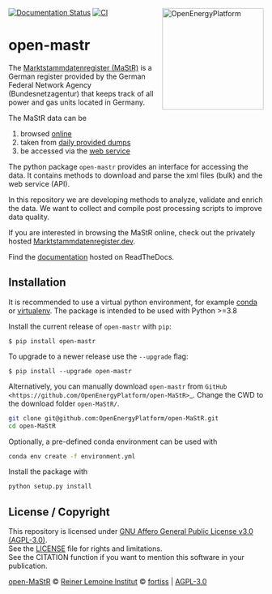 ﻿[![Documentation Status](https://readthedocs.org/projects/open-mastr/badge/?version=dev)](https://open-mastr.readthedocs.io/en/dev/?badge=latest)
[![CI](https://github.com/OpenEnergyPlatform/open-MaStR/workflows/CI/badge.svg)](https://github.com/OpenEnergyPlatform/open-MaStR/actions?query=workflow%3ACI)
<a href="https://openenergyplatform.org"><img align="right" width="200" height="200" src="https://avatars2.githubusercontent.com/u/37101913?s=400&u=9b593cfdb6048a05ea6e72d333169a65e7c922be&v=4" alt="OpenEnergyPlatform"></a>

# open-mastr

The [Marktstammdatenregister (MaStR)](https://www.marktstammdatenregister.de/MaStR) is a German register 
provided by the German Federal Network Agency (Bundesnetzagentur) that keeps track of all power and gas units located in Germany.


The MaStR data can be 
1. browsed [online](https://www.marktstammdatenregister.de/MaStR)
2. taken from [daily provided dumps](https://www.marktstammdatenregister.de/MaStR/Datendownload)
3. be accessed via the [web service](https://www.marktstammdatenregister.de/MaStRHilfe/subpages/webdienst.html)

The python package ``open-mastr`` provides an interface for accessing the data. 
It contains methods to download and parse the xml files (bulk) and the web service (API).

In this repository we are developing methods to analyze, validate and enrich the data.
We want to collect and compile post processing scripts to improve data quality.

If you are interested in browsing the MaStR online, check out the
privately hosted [Marktstammdatenregister.dev](https://marktstammdatenregister.dev/).

Find the [documentation](https://open-mastr.readthedocs.io/en/dev) hosted on ReadTheDocs.


## Installation

It is recommended to use a virtual python environment, for example [conda](https://docs.conda.io/en/latest/miniconda.html) or 
[virtualenv](https://virtualenv.pypa.io/en/latest/installation.html).
The package is intended to be used with Python >=3.8

Install the current release of ``open-mastr`` with ``pip``:

    $ pip install open-mastr

To upgrade to a newer release use the ``--upgrade`` flag:

    $ pip install --upgrade open-mastr


Alternatively, you can manually download ``open-mastr`` from
`GitHub <https://github.com/OpenEnergyPlatform/open-MaStR>`_. 
Change the CWD to the download folder `open-MaStR/`.

```bash
git clone git@github.com:OpenEnergyPlatform/open-MaStR.git
cd open-MaStR
```

Optionally, a pre-defined conda environment can be used with 

```bash
conda env create -f environment.yml
```
   
Install the package with

```bash
python setup.py install
```

## License / Copyright

This repository is licensed under [GNU Affero General Public License v3.0 (AGPL-3.0)](https://www.gnu.org/licenses/agpl-3.0.en.html). <br>
See the [LICENSE](LICENSE.md) file for rights and limitations. <br>
See the CITATION function if you want to mention this software in your publication. 

[open-MaStR](https://github.com/OpenEnergyPlatform/open-MaStR) © [Reiner Lemoine Institut](https://reiner-lemoine-institut.de/) © [fortiss](https://www.fortiss.org/) | [AGPL-3.0](https://www.gnu.org/licenses/agpl-3.0.en.html)


